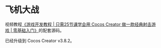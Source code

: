 # 飞机大战

视频教程[《游戏开发教程 | 只需25节课学会用 Cocos Creator 做一款经典射击游戏 | 零基础入门》](https://www.bilibili.com/video/BV1HY411H7V5/)的配套源码。

已经升级到 Cocos Creator v3.8.2。
